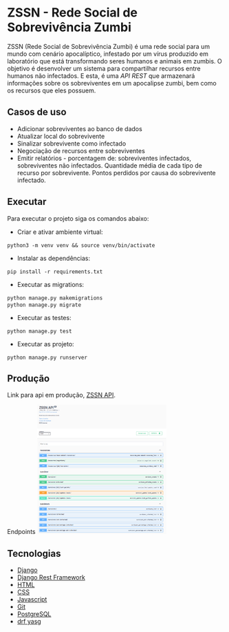 # ZSSN - Rede Social de Sobrevivência Zumbi

ZSSN (Rede Social de Sobrevivência Zumbi) é uma rede social para um mundo com cenário apocalíptico, infestado por um vírus produzido em laboratório que está transformando seres humanos e animais em zumbis. O objetivo é desenvolver um sistema para compartilhar recursos entre humanos não infectados. E esta, é uma _API REST_ que armazenará informações sobre os sobreviventes em um apocalipse zumbi, bem como os recursos que eles possuem.

## Casos de uso

-   Adicionar sobreviventes ao banco de dados
-   Atualizar local do sobrevivente
-   Sinalizar sobrevivente como infectado
-   Negociação de recursos entre sobreviventes
-   Emitir relatórios - porcentagem de: sobreviventes infectados, sobreviventes não infectados. Quantidade média de cada tipo de recurso por sobrevivente. Pontos perdidos por causa do sobrevivente infectado.

## Executar

Para executar o projeto siga os comandos abaixo:

-   Criar e ativar ambiente virtual:

```
python3 -m venv venv && source venv/bin/activate
```

-   Instalar as dependências:

```
pip install -r requirements.txt
```

-   Executar as migrations:

```
python manage.py makemigrations
python manage.py migrate
```

-   Executar as testes:

```
python manage.py test
```

-   Executar as projeto:

```
python manage.py runserver
```

## Produção

Link para api em produção, <a href="https://zssnapi.onrender.com" target="_blank">ZSSN API</a>.

Endpoints
<img src="./enp.png" width="300" height="300"/>

## Tecnologias

-   <a href='https://www.djangoproject.com/' target='_blank'>Django</a>
-   <a href='https://www.django-rest-framework.org/' target='_blank'>Django Rest Framework</a>
-   <a href='https://developer.mozilla.org/pt-BR/docs/Web/HTML' target='_blank'>HTML</a>
-   <a href='https://developer.mozilla.org/pt-BR/docs/Web/CSS/' target='_blank'>CSS</a>
-   <a href='https://developer.mozilla.org/pt-BR/docs/Web/JavaScript/' target='_blank'>Javascript</a>
-   <a href='https://git-scm.com/' target='_blank'>Git</a>
-   <a href='https://www.postgresql.org/' target='_blank'>PostgreSQL</a>
-   <a href='https://drf-yasg.readthedocs.io/en/stable/' target='_blank'>drf yasg</a>
